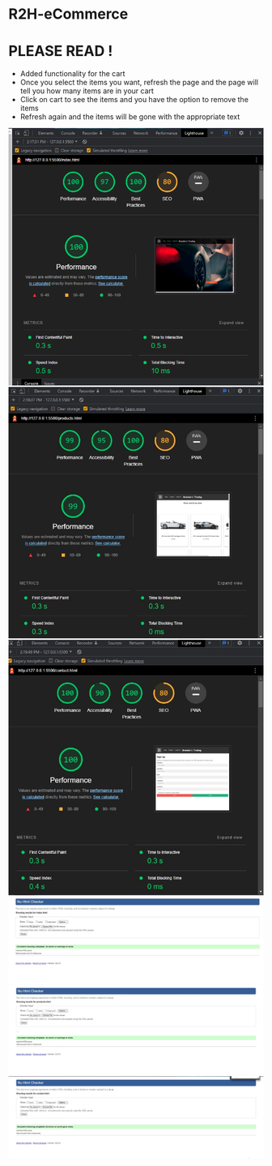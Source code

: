 # R2H-eCommerce
# PLEASE READ !

- Added functionality for the cart
- Once you select the items you want, refresh the page and the page will tell you how many items are in your cart
- Click on cart to see the items and you have the option to remove the items
- Refresh again and the items will be gone with the appropriate text


![Screenshot of Lighthouse](/images/unknown.png)
![Screenshot of Lighthouse](/images/unknown2.jpg)
![Screenshot of Lighthouse](/images/unknown3.jpg)
![Screenshot of htmlCheck](/images/indexcheck.jpg)
![Screenshot of htmlCheck](/images/productcheck.jpg)
![Screenshot of htmlCheck](/images/contactcheck.jpg)
